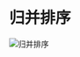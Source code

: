 # 归并排序

![归并排序](https://images2015.cnblogs.com/blog/992009/201608/992009-20160811225736359-1851576625.png)